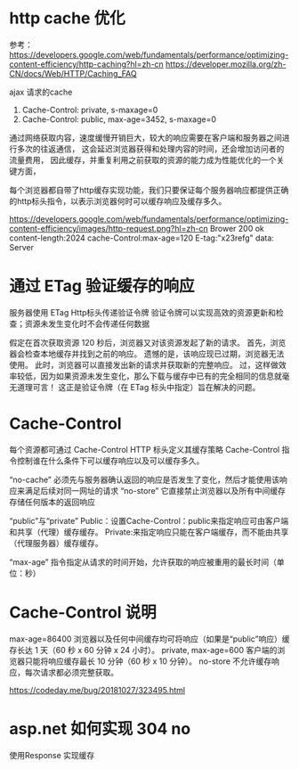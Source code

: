 #  http cache 优化



参考：
https://developers.google.com/web/fundamentals/performance/optimizing-content-efficiency/http-caching?hl=zh-cn
https://developer.mozilla.org/zh-CN/docs/Web/HTTP/Caching_FAQ



ajax 请求的cache 

1. Cache-Control: private, s-maxage=0
2. Cache-Control: public, max-age=3452, s-maxage=0

通过网络获取内容，速度缓慢开销巨大，较大的响应需要在客户端和服务器之间进行多次的往返通信，
这会延迟浏览器获得和处理内容的时间，还会增加访问者的流量费用，
因此缓存，并重复利用之前获取的资源的能力成为性能优化的一个关键方面，

每个浏览器都自带了http缓存实现功能，我们只要保证每个服务器响应都提供正确的http标头指令，以表示浏览器何时可以缓存响应及缓存多久。

https://developers.google.com/web/fundamentals/performance/optimizing-content-efficiency/images/http-request.png?hl=zh-cn
Brower
    200 ok
    content-length:2024
    cache-Control:max-age=120
    E-tag:"x23refg"
    data:
Server

# 通过 ETag 验证缓存的响应

服务器使用 ETag Http标头传递验证令牌
验证令牌可以实现高效的资源更新和检查；资源未发生变化时不会传递任何数据

假定在首次获取资源 120 秒后，浏览器又对该资源发起了新的请求。
首先，浏览器会检查本地缓存并找到之前的响应。
遗憾的是，该响应现已过期，浏览器无法使用。
此时，浏览器可以直接发出新的请求并获取新的完整响应。
过，这样做效率较低，因为如果资源未发生变化，那么下载与缓存中已有的完全相同的信息就毫无道理可言！
这正是验证令牌（在 ETag 标头中指定）旨在解决的问题。



# Cache-Control
每个资源都可通过 Cache-Control HTTP 标头定义其缓存策略
Cache-Control 指令控制谁在什么条件下可以缓存响应以及可以缓存多久。

“no-cache” 必须先与服务器确认返回的响应是否发生了变化，然后才能使用该响应来满足后续对同一网址的请求
“no-store” 它直接禁止浏览器以及所有中间缓存存储任何版本的返回响应


“public”与“private”
Public：设置Cache-Control：public来指定响应可由客户端和共享（代理）缓存缓存。
Private:来指定响应只能在客户端缓存，而不能由共享（代理服务器）缓存缓存。

“max-age” 指令指定从请求的时间开始，允许获取的响应被重用的最长时间（单位：秒）



# Cache-Control 说明
max-age=86400	浏览器以及任何中间缓存均可将响应（如果是“public”响应）缓存长达 1 天（60 秒 x 60 分钟 x 24 小时）。
private, max-age=600	客户端的浏览器只能将响应缓存最长 10 分钟（60 秒 x 10 分钟）。
no-store	不允许缓存响应，每次请求都必须完整获取。



https://codeday.me/bug/20181027/323495.html


# asp.net 如何实现 304 no

使用Response 实现缓存